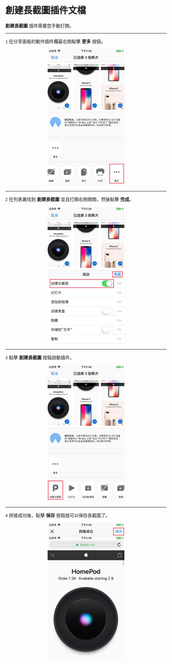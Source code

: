 # 創建長截圖插件文檔

**創建長截圖** 插件需要您手動打開。

---

`1` 在分享面板的動作插件欄最右側點擊 **更多** 按鈕。

<div align=center>
<img src="../image/guide-create-scrollshot-1.jpg" width="240px" />
</div>


---

`2` 在列表裏找到 **創建長截圖** 並且打開右側開關，然後點擊 **完成**。

<div align=center>
<img src="../image/guide-create-scrollshot-2.jpg" width="240px" />
</div>

---

`3` 點擊 **創建長截圖** 按鈕啟動插件。

<div align=center>
<img src="../image/guide-create-scrollshot-3.jpg" width="240px" />
</div>

---

`4` 拼接成功後，點擊 **保存** 按鈕就可以保存長截圖了。

<div align=center>
<img src="../image/guide-create-scrollshot-4.jpg" width="240px" />
</div>
